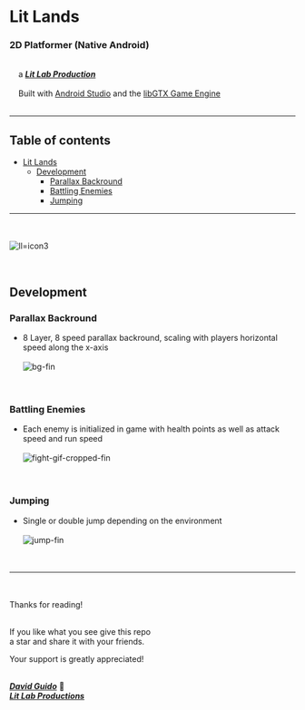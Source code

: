 # Lit Lands
### 2D Platformer (Native Android)

<br/>&nbsp;&nbsp;&nbsp;&nbsp;a [***Lit Lab Production***](https://www.litlabproductions.com)<br/>
<br/>&nbsp;&nbsp;&nbsp;&nbsp;Built with [Android Studio](https://developer.android.com/studio/) and the 
[libGTX Game Engine](https://github.com/libgdx/libgdx)<br><br>
***

## Table of contents
- [Lit Lands](#lit-lands)
  - [Development](#development)
    - [Parallax Backround](#parallax-backround) 
    - [Battling Enemies](#battling-enemies) 
    - [Jumping](#jumping) 

***
<br><br>
![ll=icon3](https://user-images.githubusercontent.com/34845402/134787822-cefe3e73-ef66-4348-922d-ae150b73f871.png)

<br>

## Development

### Parallax Backround
   * 8 Layer, 8 speed parallax backround, scaling with players horizontal speed along the x-axis <br><br>
![bg-fin](https://user-images.githubusercontent.com/34845402/134787582-a2c7fe3f-db82-4cc3-86f6-3c7f8a7eadb4.gif) <br><br><br>

### Battling Enemies
   * Each enemy is initialized in game with health points as well as attack speed and run speed <br><br>
![fight-gif-cropped-fin](https://user-images.githubusercontent.com/34845402/134787408-843d5329-791a-4c74-ab08-3d01c1dd3190.gif)
<br><br><br>

### Jumping
   * Single or double jump depending on the environment <br><br>
![jump-fin](https://user-images.githubusercontent.com/34845402/134787474-a5694bc8-5931-420d-81b0-b680c75e28de.gif)
<br><br><br>

***

<br><br>
Thanks for reading!<br/><br/>
 
If you like what you see give this repo  
a star and share it with your friends.

Your support is greatly appreciated!<br/><br/>


[***David Guido***](https://www.litlabproductions.com/resume-view) :rocket:  
[***Lit Lab Productions***](https://www.litlabproductions.com)
<br/><br/>
